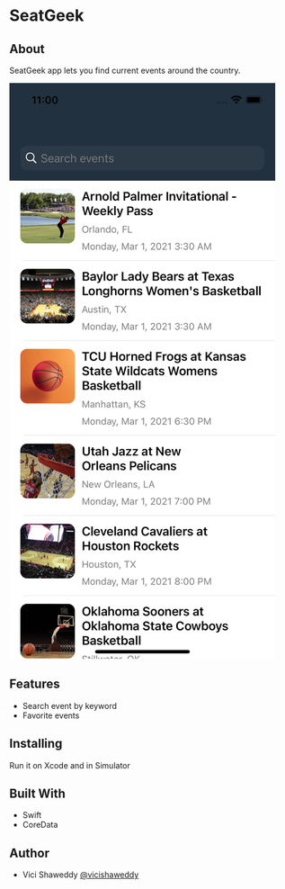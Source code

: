 # SeatGeek

## About

SeatGeek app lets you find current events around the country.

![Screenshot](SGHome.png)

## Features

- Search event by keyword
- Favorite events

## Installing

Run it on Xcode and in Simulator

## Built With

- Swift
- CoreData

## Author

- Vici Shaweddy [@vicishaweddy](https://twitter.com/vicishaweddy)
